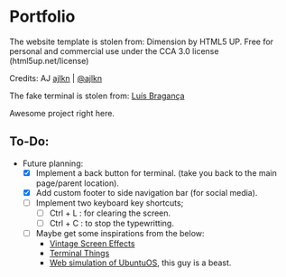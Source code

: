 # Portfolio

The website template is stolen from: Dimension by HTML5 UP. Free for personal and commercial use under the CCA 3.0 license (html5up.net/license)
  
Credits: AJ [ajlkn](https://aj.lkn.io/) | [@ajlkn](https://twitter.com/ajlkn)
  
The fake terminal is stolen from: [Luís Bragança](https://github.com/luisbraganca/fake-terminal-website)
 
Awesome project right here.

## To-Do:

- Future planning:
  - [x] Implement a back button for terminal. (take you back to the main page/parent location).
  - [x] Add custom footer to side navigation bar (for social media).
  - [ ] Implement two keyboard key shortcuts;
    - [ ] Ctrl + L : for clearing the screen.
    - [ ] Ctrl + C : to stop the typewritting.
  - [ ] Maybe get some inspirations from the below:
    - [Vintage Screen Effects](https://codepen.io/collection/AeGGxz) 
    - [Terminal Things](https://codepen.io/collection/Mgrkmw)
    - [Web simulation of UbuntuOS](https://github.com/vivek9patel/vivek9patel.github.io), this guy is a beast.

